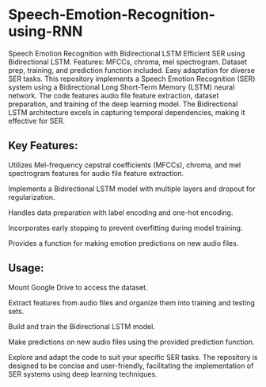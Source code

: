 # Speech-Emotion-Recognition-using-RNN
Speech Emotion Recognition with Bidirectional LSTM  Efficient SER using Bidirectional LSTM. Features: MFCCs, chroma, mel spectrogram. Dataset prep, training, and prediction function included. Easy adaptation for diverse SER tasks.
This repository implements a Speech Emotion Recognition (SER) system using a Bidirectional Long Short-Term Memory (LSTM) neural network. The code features audio file feature extraction, dataset preparation, and training of the deep learning model. The Bidirectional LSTM architecture excels in capturing temporal dependencies, making it effective for SER.

## Key Features:

Utilizes Mel-frequency cepstral coefficients (MFCCs), chroma, and mel spectrogram features for audio file feature extraction.

Implements a Bidirectional LSTM model with multiple layers and dropout for regularization.

Handles data preparation with label encoding and one-hot encoding.

Incorporates early stopping to prevent overfitting during model training.

Provides a function for making emotion predictions on new audio files.

## Usage:

Mount Google Drive to access the dataset.

Extract features from audio files and organize them into training and testing sets.

Build and train the Bidirectional LSTM model.

Make predictions on new audio files using the provided prediction function.

Explore and adapt the code to suit your specific SER tasks. The repository is designed to be concise and user-friendly, facilitating the implementation of SER systems using deep learning techniques.
